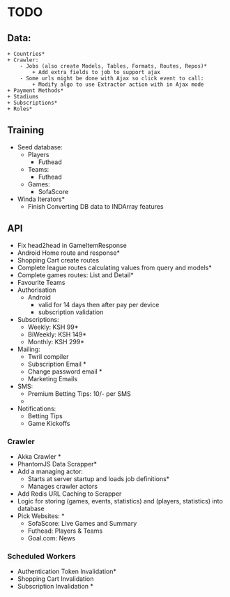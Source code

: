# TODO
## Data:
    + Countries*
    + Crawler:
	    - Jobs (also create Models, Tables, Formats, Routes, Repos)*
		    + Add extra fields to job to support ajax
	    - Some urls might be done with Ajax so click event to call:
		    + Modify algo to use Extractor action with in Ajax mode
    + Payment Methods*
    + Stadiums
    + Subscriptions*
    + Roles*
    
## Training
+ Seed database:
	- Players
		+ Futhead
	- Teams:
		+ Futhead
	- Games:
		- SofaScore
+ Winda Iterators*
    - Finish Converting DB data to INDArray features

## API
+ Fix head2head in GameItemResponse
+ Android Home route and response*
+ Shopping Cart create routes
+ Complete league routes calculating values from query and models*
+ Complete games routes: List and Detail*
+ Favourite Teams
+ Authorisation
	- Android
		+ valid for 14 days then after pay per device
		+ subscription validation
+ Subscriptions:
	- Weekly: KSH 99*
	- BiWeekly: KSH 149*
	- Monthly: KSH 299*
+ Mailing:
	- Twril compiler
	- Subscription Email *
	- Change password email *
	- Marketing Emails
+ SMS:
	- Premium Betting Tips: 10/- per SMS
	- 
+ Notifications:
	- Betting Tips
	- Game Kickoffs

### Crawler
+ Akka Crawler *
+ PhantomJS Data Scrapper*
+ Add a managing actor:
    - Starts at server startup and loads job definitions*
    - Manages crawler actors
+ Add Redis URL Caching to Scrapper
+ Logic for storing (games, events, statistics) and (players, statistics) into database
+ Pick Websites: *
	- SofaScore: Live Games and Summary
	- Futhead: Players & Teams
	- Goal.com: News

### Scheduled Workers
+ Authentication Token Invalidation*
+ Shopping Cart Invalidation
+ Subscription Invalidation *